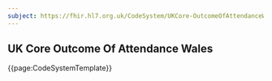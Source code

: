 ```yaml
---
subject: https://fhir.hl7.org.uk/CodeSystem/UKCore-OutcomeOfAttendanceWales
---
```

## UK Core Outcome Of Attendance Wales

{{page:CodeSystemTemplate}}
